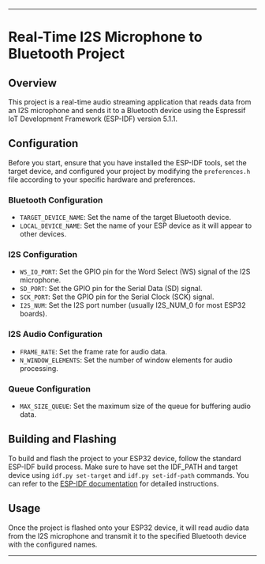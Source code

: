 
---

# Real-Time I2S Microphone to Bluetooth Project

## Overview

This project is a real-time audio streaming application that reads data from an I2S microphone and sends it to a Bluetooth device using the Espressif IoT Development Framework (ESP-IDF) version 5.1.1.

## Configuration

Before you start, ensure that you have installed the ESP-IDF tools, set the target device, and configured your project by modifying the `preferences.h` file according to your specific hardware and preferences.

### Bluetooth Configuration

- `TARGET_DEVICE_NAME`: Set the name of the target Bluetooth device.
- `LOCAL_DEVICE_NAME`: Set the name of your ESP device as it will appear to other devices.

### I2S Configuration

- `WS_IO_PORT`: Set the GPIO pin for the Word Select (WS) signal of the I2S microphone.
- `SD_PORT`: Set the GPIO pin for the Serial Data (SD) signal.
- `SCK_PORT`: Set the GPIO pin for the Serial Clock (SCK) signal.
- `I2S_NUM`: Set the I2S port number (usually I2S_NUM_0 for most ESP32 boards).

### I2S Audio Configuration

- `FRAME_RATE`: Set the frame rate for audio data.
- `N_WINDOW_ELEMENTS`: Set the number of window elements for audio processing.

### Queue Configuration

- `MAX_SIZE_QUEUE`: Set the maximum size of the queue for buffering audio data.

## Building and Flashing

To build and flash the project to your ESP32 device, follow the standard ESP-IDF build process. Make sure to have set the IDF_PATH and target device using `idf.py set-target` and `idf.py set-idf-path` commands. You can refer to the [ESP-IDF documentation](https://docs.espressif.com/projects/esp-idf/en/v5.1.1/get-started/index.html) for detailed instructions.

## Usage

Once the project is flashed onto your ESP32 device, it will read audio data from the I2S microphone and transmit it to the specified Bluetooth device with the configured names.

---
